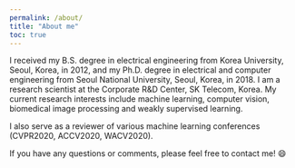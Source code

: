 ```yaml
---
permalink: /about/
title: "About me"
toc: true
---
```


I received my B.S. degree in electrical engineering from Korea University, Seoul, Korea, in 2012, and my Ph.D. degree in electrical and computer engineering from Seoul National University, Seoul, Korea, in 2018. I am a research scientist at the Corporate R&D Center, SK Telecom, Korea. My current research interests include machine learning, computer vision, biomedical image processing and weakly supervised learning.

I also serve as a reviewer of various machine learning conferences (CVPR2020, ACCV2020, WACV2020).

If you have any questions or comments, please feel free to contact me! :smile: